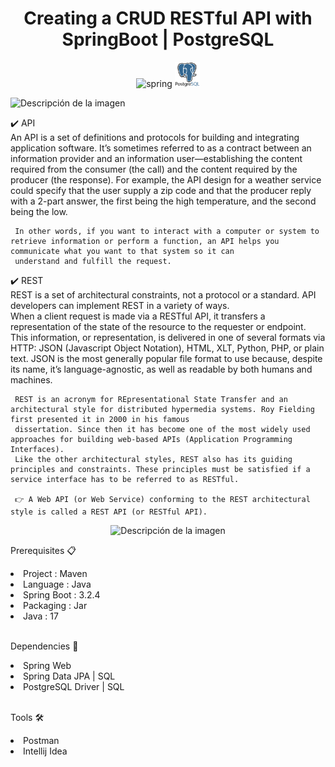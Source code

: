 <h1 align="center">Creating a CRUD RESTful API with SpringBoot | PostgreSQL</h1>

<p align="center" <a href="https://spring.io/" target="_blank" rel="noreferrer"> <img src="https://www.vectorlogo.zone/logos/springio/springio-icon.svg" alt="spring" width="40" height="40"/> </a> <a href="https://www.postgresql.org" target="_blank" rel="noreferrer"> <img src="https://raw.githubusercontent.com/devicons/devicon/master/icons/postgresql/postgresql-original-wordmark.svg" alt="postgresql" width="40" height="40"/> </a> 
  </p>

  <image src="https://mutesoft.com/spaces/software/wp-content/uploads/sites/7/2022/01/SpringBoot-JPA-PostgreSQL-1024x492.png" alt="Descripción de la imagen">
<p>
  ✔️ API
     <br >
     An API is a set of definitions and protocols for building and integrating application software. It’s sometimes referred to as a contract between an information provider and an   
     information user—establishing the content required from the consumer (the call) and the content required by the producer (the response). For example, the API design for a weather 
     service could specify that the user supply a zip code and that the producer reply with a 2-part answer, the first being the high temperature, and the second being the low.  

     In other words, if you want to interact with a computer or system to retrieve information or perform a function, an API helps you communicate what you want to that system so it can 
     understand and fulfill the request. 
 ✔️ REST
     <br>
     REST is a set of architectural constraints, not a protocol or a standard. API developers can implement REST in a variety of ways.
     <br>
     When a client request is made via a RESTful API, it transfers a representation of the state of the resource to the requester or endpoint. This information, or representation, is   delivered in one of several formats via HTTP: JSON (Javascript Object Notation), HTML, XLT, Python, PHP, or plain text. JSON is the most generally popular file format to use because, despite its name, it’s language-agnostic, as well as readable by both humans and machines. 

     REST is an acronym for REpresentational State Transfer and an architectural style for distributed hypermedia systems. Roy Fielding first presented it in 2000 in his famous     
     dissertation. Since then it has become one of the most widely used approaches for building web-based APIs (Application Programming Interfaces).
     Like the other architectural styles, REST also has its guiding principles and constraints. These principles must be satisfied if a service interface has to be referred to as RESTful.
    
     👉 A Web API (or Web Service) conforming to the REST architectural style is called a REST API (or RESTful API).
</p>

<p align ="center">
  <image src=  "https://fiverr-res.cloudinary.com/images/t_main1,q_auto,f_auto,q_auto,f_auto/gigs/260127571/original/81b1f622228ecf883ba5985e86aa52c395797482/create-api-rest-from-mysql-db-in php.png" alt="Descripción de la imagen">
</p>

Prerequisites 📋
<li>Project : Maven</li>
<li>Language : Java</li>
<li>Spring Boot : 3.2.4</li>
<li>Packaging : Jar</li>
<li>Java : 17</li>
<br>
<p>Dependencies 📌</p>
<li>Spring Web</li>
<li>Spring Data JPA | SQL</li>
<li>PostgreSQL Driver | SQL</li>
<br>
<p>Tools 🛠️</p>
<li>Postman</li>
<li>Intellij Idea</li>

